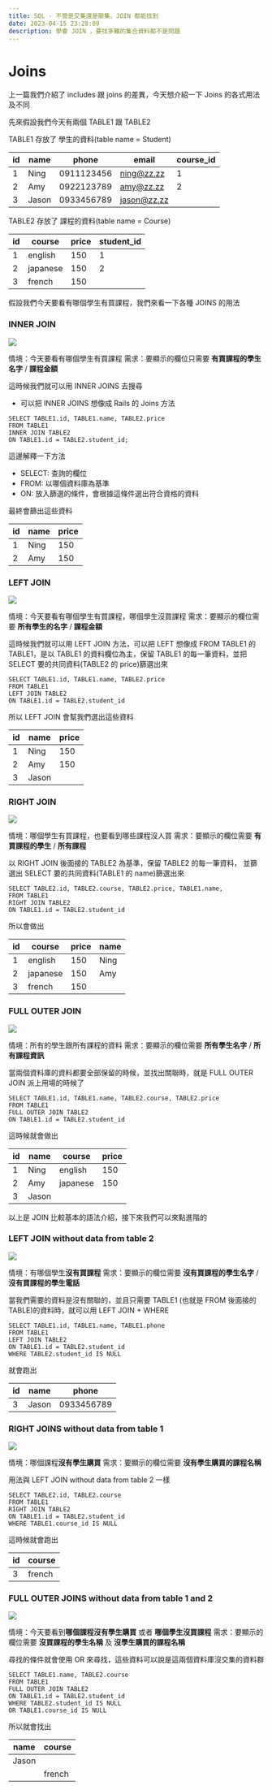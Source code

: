 ```yaml
---
title: SQL - 不管是交集還是聯集，JOIN 都能找到
date: 2023-04-15 23:28:09
description: 學會 JOIN ，要找多難的集合資料都不是問題
---
```

# Joins

上一篇我們介紹了 includes 跟 joins 的差異，今天想介紹一下 Joins 的各式用法及不同

先來假設我們今天有兩個 TABLE1 跟 TABLE2

TABLE1 存放了 學生的資料(table name = Student)

| id | name | phone      |email      | course_id|
| -- | ---- | ---------- |--------   |----------|
| 1  | Ning | 0911123456 |ning@zz.zz |     1    |
| 2  | Amy  | 0922123789 |amy@zz.zz  |     2    |
| 3  | Jason| 0933456789 |jason@zz.zz|          |

TABLE2 存放了 課程的資料(table name = Course)

| id | course  | price |student_id |
| -- | ----    | ------|-------    |
| 1  | english | 150   |1          |
| 2  | japanese| 150   |2          |
| 3  | french  | 150   |           |

假設我們今天要看有哪個學生有買課程，我們來看一下各種 JOINS 的用法


### INNER JOIN

![](https://i.imgur.com/7jr1fKs.jpg)

情境：今天要看有哪個學生有買課程
需求：要顯示的欄位只需要 **有買課程的學生名字** / **課程金額**

這時候我們就可以用 INNER JOINS 去搜尋

* 可以把 INNER JOINS 想像成 Rails 的 Joins 方法

```sql=
SELECT TABLE1.id, TABLE1.name, TABLE2.price
FROM TABLE1
INNER JOIN TABLE2
ON TABLE1.id = TABLE2.student_id;
```

這邊解釋一下方法
* SELECT: 查詢的欄位
* FROM: 以哪個資料庫為基準
* ON: 放入篩選的條件，會根據這條件選出符合資格的資料

最終會篩出這些資料

| id | name|price|
| -- | ----| ---- | 
| 1  | Ning|150   |
| 2  | Amy |150   |


### LEFT JOIN

![](https://i.imgur.com/4PfO6wI.jpg)

情境：今天要看有哪個學生有買課程，哪個學生沒買課程
需求：要顯示的欄位需要 **所有學生的名字** / **課程金額**

這時候我們就可以用 LEFT JOIN 方法，可以把 LEFT 想像成 FROM TABLE1 的 TABLE1，是以 TABLE1 的資料欄位為主，保留 TABLE1 的每一筆資料，並把 SELECT 要的共同資料(TABLE2 的 price)篩選出來

```sql=
SELECT TABLE1.id, TABLE1.name, TABLE2.price
FROM TABLE1
LEFT JOIN TABLE2
ON TABLE1.id = TABLE2.student_id
```

所以 LEFT JOIN 會幫我們選出這些資料

| id | name |price|
| -- | ---- | ---- | 
| 1  | Ning |150   |
| 2  | Amy  |150   |
| 3  | Jason|      |


### RIGHT JOIN

![](https://i.imgur.com/09Yt3pl.jpg)

情境：哪個學生有買課程，也要看到哪些課程沒人買
需求：要顯示的欄位需要 **有買課程的學生** / **所有課程**

以 RIGHT JOIN 後面接的 TABLE2 為基準，保留 TABLE2 的每一筆資料，
並篩選出 SELECT 要的共同資料(TABLE1 的 name)篩選出來

```sql=
SELECT TABLE2.id, TABLE2.course, TABLE2.price, TABLE1.name, 
FROM TABLE1
RIGHT JOIN TABLE2
ON TABLE1.id = TABLE2.student_id
```

所以會做出

| id | course  |price|name |
| -- | ----    |---- |---- |
| 1  | english |150  |Ning |
| 2  | japanese|150  |Amy  |
| 3  | french  |150  |     |


### FULL OUTER JOIN

![](https://i.imgur.com/9z680N0.jpg)

情境：所有的學生跟所有課程的資料
需求：要顯示的欄位需要 **所有學生名字** / **所有課程資訊**

當兩個資料庫的資料都要全部保留的時候，並找出關聯時，就是 FULL OUTER JOIN 派上用場的時候了

```sql=
SELECT TABLE1.id, TABLE1.name, TABLE2.course, TABLE2.price
FROM TABLE1
FULL OUTER JOIN TABLE2
ON TABLE1.id = TABLE2.student_id
```

這時候就會做出

| id | name |course  |price |
| -- | ---- |----    |----  | 
| 1  | Ning |english |150   |
| 2  | Amy  |japanese|150   |
| 3  |Jason |        |      |


以上是 JOIN 比較基本的語法介紹，接下來我們可以來點進階的

### LEFT JOIN without data from table 2

![](https://i.imgur.com/dHPCtRC.jpg)

情境：有哪個學生**沒有買課程**
需求：要顯示的欄位需要 **沒有買課程的學生名字** / **沒有買課程的學生電話**

當我們需要的資料是沒有關聯的，並且只需要 TABLE1 (也就是 FROM 後面接的 TABLE)的資料時，就可以用 LEFT JOIN + WHERE

```sql=
SELECT TABLE1.id, TABLE1.name, TABLE1.phone
FROM TABLE1
LEFT JOIN TABLE2
ON TABLE1.id = TABLE2.student_id
WHERE TABLE2.student_id IS NULL
```

就會跑出

| id | name |phone      |
| ---| ---- |---------- |
| 3  |Jason |0933456789 |


### RIGHT JOINS without data from table 1

![](https://i.imgur.com/XGGUfee.jpg)

情境：哪個課程**沒有學生購買**
需求：要顯示的欄位需要 **沒有學生購買的課程名稱**

用法與 LEFT JOIN without data from table 2 一樣

```sql=
SELECT TABLE2.id, TABLE2.course
FROM TABLE1
RIGHT JOIN TABLE2
ON TABLE1.id = TABLE2.student_id
WHERE TABLE1.course_id IS NULL
```

這時候就會跑出

| id | course  |
| -- | ----    |
| 3  | french  |


### FULL OUTER JOINS without data from table 1 and 2

![](https://i.imgur.com/eFZMqEb.jpg)

情境：今天要看到**哪個課程沒有學生購買** 或者 **哪個學生沒買課程**
需求：要顯示的欄位需要 **沒買課程的學生名稱** 及 **沒學生購買的課程名稱**

尋找的條件就會使用 OR 來尋找，這些資料可以說是這兩個資料庫沒交集的資料群

```sql=
SELECT TABLE1.name, TABLE2.course
FROM TABLE1
FULL OUTER JOIN TABLE2
ON TABLE1.id = TABLE2.student_id
WHERE TABLE2.student_id IS NULL
OR TABLE1.course_id IS NULL
```

所以就會找出

| name | course  |
| --   | ----    |
| Jason|         |
|      | french  |